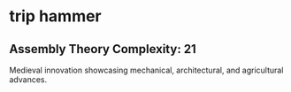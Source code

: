 # trip hammer

## Assembly Theory Complexity: 21
Medieval innovation showcasing mechanical, architectural, and agricultural advances.
